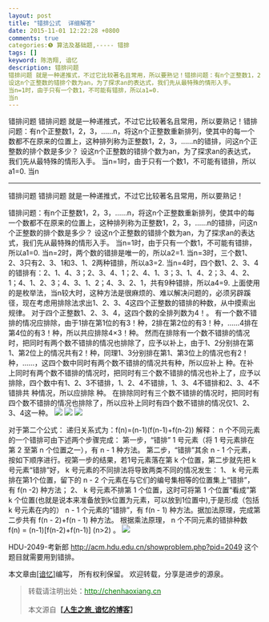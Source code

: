 ```yaml
---
layout: post
title: "错排公式  详细解答"
date: 2015-11-01 12:22:28 +0800
comments: true
categories:❺ 算法及基础题,----- 错排
tags: []
keyword: 陈浩翔, 谙忆
description: 错排问题 
错排问题 就是一种递推式，不过它比较著名且常用，所以要熟记！错排问题：有n个正整数1，2，3，……n，将这n个正整数重新排列，使其中的每一个数都不在原来的位置上，这种排列称为正整数1，2，3，……n的错排，问这n个正整数的排个数是多少？ 
设这n个正整数的错排个数为an，为了探求an的表达式，我们先从最特殊的情形入手。 
当n=1时，由于只有一个数1，不可能有错排，所以a1=0. 
当n 
---
```



错排问题 
错排问题 就是一种递推式，不过它比较著名且常用，所以要熟记！错排问题：有n个正整数1，2，3，……n，将这n个正整数重新排列，使其中的每一个数都不在原来的位置上，这种排列称为正整数1，2，3，……n的错排，问这n个正整数的排个数是多少？ 
设这n个正整数的错排个数为an，为了探求an的表达式，我们先从最特殊的情形入手。 
当n=1时，由于只有一个数1，不可能有错排，所以a1=0. 
当n
<!-- more -->
----------

错排问题
错排问题 就是一种递推式，不过它比较著名且常用，所以要熟记！

错排问题：有n个正整数1，2，3，……n，将这n个正整数重新排列，使其中的每一个数都不在原来的位置上，这种排列称为正整数1，2，3，……n的错排，问这n个正整数的排个数是多少？
设这n个正整数的错排个数为an，为了探求an的表达式，我们先从最特殊的情形入手。
当n=1时，由于只有一个数1，不可能有错排，所以a1=0.
当n=2时，两个数的错排是唯一的，所以a2=1.
当n=3时，三个数1、2、3只有2、3、1和3、1、2两种错排，所以a3=2.
当n=4时，四个数1、2、3、4的错排有：2、1、4、3；2、3、4、1；2、4、1、3；3、1、4、2；3、4、2、1；4、1、2、3；4、3、1、2；4、3、2、1，共有9种错排，所以a4=9.
上面使用的是枚举法，当n较大时，这种方法是很麻烦的、难以解决问题的，必须另辟蹊径，现在考虑用排除法求出1、2、3、4这四个正整数的错排的种数，从中摸索出规律。
对于四个正整数1、2、3、4，这四个数的全排列数为4！。
有一个数不错排的情况应排除，由于1排在第1位的有3！种，2排在第2位的有3！种，……4排在第4位的有3！种，所以共应排除4×3！种。
然而在排除有一个数不错排的情况时，把同时有两个数不错排的情况也排除了，应予以补上，由于1、2分别排在第1、第2位上的情况共有2！种，同理1、3分别排在第1、第3位上的情况也有2！种，……，这四个数中同时有两个数不错排的情况共有种，所以应补上 种。在补上同时有两个数不错排的情况时，把同时有三个数不错排的情况也补上了，应予以排除，四个数中有1、2、3不错排，1、2、4不错排，1、3、4不错排和2、3、4不错排共 种情况，所以应排除 种。
在排除同时有三个数不错排的情况时，把同时有四个数不错排的情况也排除了，所以应补上同时有四个数不错排的情况仅1、2、3、4这一种。
![](http://img.blog.csdn.net/20151101115248159)
![](http://img.blog.csdn.net/20151101115718829)
![](http://img.blog.csdn.net/20151101122126407)

对于第二个公式：
递归关系式为：f(n)=(n-1)(f(n-1)+f(n-2))
解释： 
n 个不同元素的一个错排可由下述两个步骤完成： 
第一步，“错排” 1 号元素（将 1 号元素排在第 2 至第 n 个位置之一），有 n - 1 种方法。 
第二步，“错排”其余 n - 1 个元素，按如下顺序进行。视第一步的结果，若1号元素落在第 k 个位置，第二步就先把 k 号元素“错排”好， k 号元素的不同排法将导致两类不同的情况发生：
1、 k 号元素排在第1个位置，留下的 n - 2 个元素在与它们的编号集相等的位置集上“错排”，有 f(n -2) 种方法；
2、 k 号元素不排第 1 个位置，这时可将第 1 个位置“看成”第 k 个位置(也就是说本来准备放到k位置为元素，可以放到1位置中),于是形成（包括 k 号元素在内的） n - 1 个元素的“错排”，有 f(n - 1) 种方法。据加法原理，完成第二步共有 f(n - 2)+f(n - 1) 种方法。 
根据乘法原理， n 个不同元素的错排种数 
f(n) = (n-1)[f(n-2)+f(n-1)] (n>2) 。 
![](http://img.blog.csdn.net/20151101114302214)

HDU-2049-考新郎
http://acm.hdu.edu.cn/showproblem.php?pid=2049
这个题目就需要用到错排。



本文章由<a href="http://chenhaoxiang.cn/">[谙忆]</a>编写， 所有权利保留。 
欢迎转载，分享是进步的源泉。
<blockquote cite='陈浩翔'>
<p background-color='#D3D3D3'>转载请注明出处：<a href='http://chenhaoxiang.cn'><font color="green">http://chenhaoxiang.cn</font></a><br><br>
本文源自<strong>【<a href='http://chenhaoxiang.cn' target='_blank'>人生之旅_谙忆的博客</a>】</strong></p>
</blockquote>
